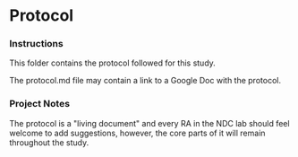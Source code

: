 # Protocol

### Instructions

This folder contains the protocol followed for this study. 

The protocol.md file may contain a link to a Google Doc with the protocol.



### Project Notes

The protocol is a "living document" and every RA in the NDC lab should feel welcome to add suggestions, however, the core parts of it will remain throughout the study.